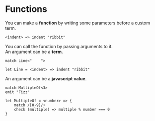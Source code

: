 # Functions

You can make a **function** by writing some parameters before a custom term.

```
<indent> => indent "ribbit"
```

You can call the function by passing arguments to it.\
An argument can be a **term**.

```
match Line<"    ">

let Line = <indent> => indent "ribbit"
```

An argument can be a **javascript value**.

```
match MultipleOf<3>
emit "Fizz"

let MultipleOf = <number> => {
    match /[0-9]/+
    check (multiple) => multiple % number === 0
}
```
